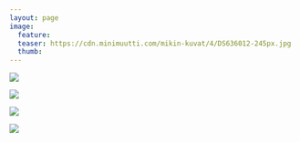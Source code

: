 ```yaml
---
layout: page
image:
  feature:
  teaser: https://cdn.minimuutti.com/mikin-kuvat/4/DS636012-245px.jpg
  thumb:
---
```


![](https://cdn.minimuutti.com/mikin-kuvat/4/DS635981-800px.jpg)

![](https://cdn.minimuutti.com/mikin-kuvat/4/DS636011-800px.jpg)

![](https://cdn.minimuutti.com/mikin-kuvat/4/DS636041-800px.jpg)

![](https://cdn.minimuutti.com/mikin-kuvat/4/DS636051-800px.jpg)
